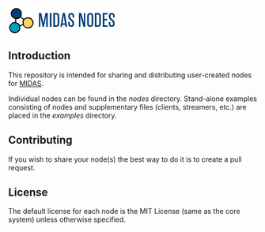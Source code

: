 ![MIDAS logo](https://raw.githubusercontent.com/bwrc/midas-nodes/master/midas-nodes-logo.png)

## Introduction

This repository is intended for sharing and distributing user-created nodes for [MIDAS](https://github.com/bwrc/midas).

Individual nodes can be found in the _nodes_ directory. Stand-alone examples consisting of nodes and supplementary files (clients, streamers, etc.) are placed in the _examples_ directory.

## Contributing

If you wish to share your node(s) the best way to do it is to create a pull request.

## License

The default license for each node is the MIT License (same as the core system) unless otherwise specified.
